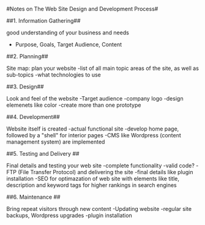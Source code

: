 #Notes on The Web Site Design and Development Process#

##1. Information Gathering##

good understanding of your business and needs
- Purpose, Goals, Target Audience, Content

##2. Planning##

Site map: plan your website
-list of all main topic areas of the site, as well as sub-topics
-what technologies to use

##3. Design##

Look and feel of the website
-Target audience
-company logo
-design elemenets like color
-create more than one prototype

##4. Development##

Website itself is created
-actual functional site
-develop home page, followed by a "shell" for interior pages
-CMS like Wordpress (content management system) are implemented

##5. Testing and Delivery ##

Final details and testing your web site
-complete functionality
-valid code?
-FTP (File Transfer Protocol) and delivering the site
-final details like plugin installation
-SEO for optimazation of web site with elements like title, description and keyword tags for higher rankings in search engines

##6. Maintenance ##

Bring repeat visitors through new content
-Updating website
-regular site backups, Wordpress upgrades
-plugin installation
